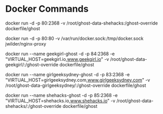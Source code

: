 # Docker Commands

docker run -d -p 80:2368 -v /root/ghost-data-shehacks:/ghost-override dockerfile/ghost

docker run -d -p 80:80 -v /var/run/docker.sock:/tmp/docker.sock jwilder/nginx-proxy

docker run --name geekgirl-ghost -d -p 84:2368 -e "VIRTUAL_HOST=geekgirl.io,www.geekgirl.io" -v /root/ghost-data-geekgirl/:/ghost-override dockerfile/ghost

docker run --name girlgeeksydney-ghost -d -p 83:2368 -e "VIRTUAL_HOST=girlgeeksydney.com,www.girlgeeksydney.com" -v /root/ghost-data-girlgeeksydney/:/ghost-override dockerfile/ghost

docker run --name shehacks-ghost -d -p 85:2368 -e "VIRTUAL_HOST=shehacks.io,www.shehacks.io" -v /root/ghost-data-shehacks/:/ghost-override dockerfile/ghost

